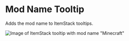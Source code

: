Mod Name Tooltip
===============
Adds the mod name to ItemStack tooltips.

![Image of ItemStack tooltip with mod name "Minecraft"](http://i.imgur.com/szqJmUX.png)
